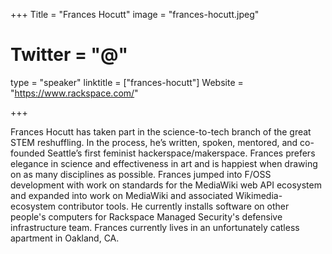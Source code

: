 +++
Title = "Frances Hocutt"
image = "frances-hocutt.jpeg"
# Twitter = "@"
type = "speaker"
linktitle = ["frances-hocutt"]
Website = "https://www.rackspace.com/"

+++

Frances Hocutt has taken part in the science-to-tech branch of the great STEM reshuffling. In the process, he’s written, spoken, mentored, and co-founded Seattle’s first feminist hackerspace/makerspace. Frances prefers elegance in science and effectiveness in art and is happiest when drawing on as many disciplines as possible. Frances jumped into F/OSS development with work on standards for the MediaWiki web API ecosystem and expanded into work on MediaWiki and associated Wikimedia-ecosystem contributor tools. He currently installs software on other people's computers for Rackspace Managed Security's defensive infrastructure team. Frances currently lives in an unfortunately catless apartment in Oakland, CA.
